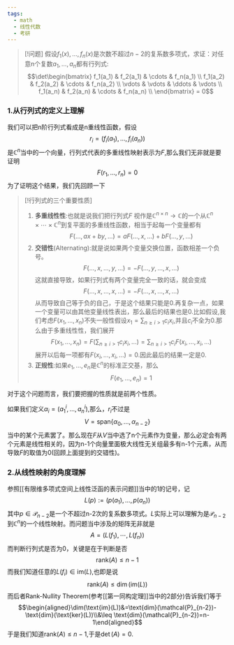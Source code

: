 ```yaml
---
tags:
  - math
  - 线性代数
  - 考研
---
```


> [!问题]
> 假设$f_1(x),...,f_n(x)$是次数不超过$n-2$的复系数多项式，求证：对任意n个复数$a_1,...,a_n$都有行列式:
> $$\det\begin{bmatrix} f_1(a_1) & f_2(a_1) & \cdots & f_n(a_1) \\ f_1(a_2) & f_2(a_2) & \cdots & f_n(a_2) \\ \vdots & \vdots & \ddots & \vdots \\ f_1(a_n) & f_2(a_n) & \cdots & f_n(a_n) \\ \end{bmatrix} = 0$$

### 1.从行列式的定义上理解

我们可以把n阶行列式看成是n重线性函数，假设$$r_i = (f_i(a_1),...,f_i(a_n))$$是$\mathbb{C}^n$当中的一个向量，行列式代表的多重线性映射表示为$F$,那么我们无非就是要证明$$F(r_1,...,r_n)=0$$
为了证明这个结果，我们先回顾一下

> [!行列式的三个重要性质]
> 1. **多重线性性**:也就是说我们把行列式$F$
> 视作是$\mathbb{C}^{n\times n} \to \mathbb{C}$的一个从$\mathbb{C}^n\times \cdots \times \mathbb{C}^n$到复平面的多重线性函数，相当于起每一个变量都有
> $$F(...,ax+by,...)=aF(...,x,...)+bF(...,y,...)$$
> 2. **交错性**(Alternating):就是说如果两个变量交换位置，函数相差一个负号。$$F(...,x,...,y,...)=-F(...,y,...,x,...)$$这就直接导致，如果行列式有两个变量完全一致的话，就会变成$$F(...,x,...,x,...)=-F(...,x,...,x,...)$$从而导致自己等于负的自己，于是这个结果只能是0.再复杂一点，如果一个变量可以由其他变量线性表出，那么最后的结果也是0.比如假设,我们考虑$F(x_1,...,x_n)$不失一般性假设$x_1=\sum_{n \geq i> 1} c_i x_i$,并且$c_i$不全为0.那么由于多重线性性，我们展开$$F(x_1,...,x_n)=F\left(\sum_{n \geq i> 1} c_i x_i,...\right)=\sum_{n \geq i> 1} c_iF(x_i,...,x_i,...)$$展开以后每一项都有$F(x_i,...,x_i,...)=0$.因此最后的结果一定是0.
> 3. **正规性**:如果$e_1,...,e_n$是$\mathbb{C}^n$的标准正交基，那么$$F(e_1,...,e_n)=1$$

对于这个问题而言，我们要把握的性质就是前两个性质。

如果我们定义$\alpha_i = (a_1^{i},...,a_n^{i})$,那么，$r_i$不过是$$V = \text{span}\{\alpha_0,...,\alpha_{n-2}\}$$当中的某个元素罢了。那么现在$F$从$V$当中选了n个元素作为变量，那么必定会有两个元素是线性相关的，因为n-1个向量里面极大线性无关组最多有n-1个元素，从而导致$F$的取值为0(回顾上面提到的交错性)。

### 2.从线性映射的角度理解

参照[[有限维多项式空间上线性泛函的表示问题]]当中的1的记号，记$$L(p):=(p(a_1),...,p(a_n))$$其中$p \in \mathcal{P}_{n-2}$是一个不超过n-2次的复系数多项式。$L$实际上可以理解为是$\mathcal{P}_{n-2}$到$\mathbb{C}^{n}$的一个线性映射。而问题当中涉及的矩阵无非就是$$A=(L(f_1),\cdots ,L(f_n))$$而判断行列式是否为0，关键是在于判断是否$$\text{rank}(A)\leq n-1$$而我们知道任意的$L(f_i)\in \text{im}(L)$,也即是说$$\text{rank}(A)\leq \dim(\text{im}(L))$$而后者Rank-Nullity Theorem(参考[[第一同构定理]]当中的2部分)告诉我们等于$$\begin{aligned}\dim(\text{im}(L))&=\text{dim}(\mathcal{P}_{n-2})-\text{dim}(\text{ker}(L))\\&\leq \text{dim}(\mathcal{P}_{n-2})=n-1\end{aligned}$$于是我们知道$\text{rank}(A)\leq n-1$,于是$\det(A)=0$.




